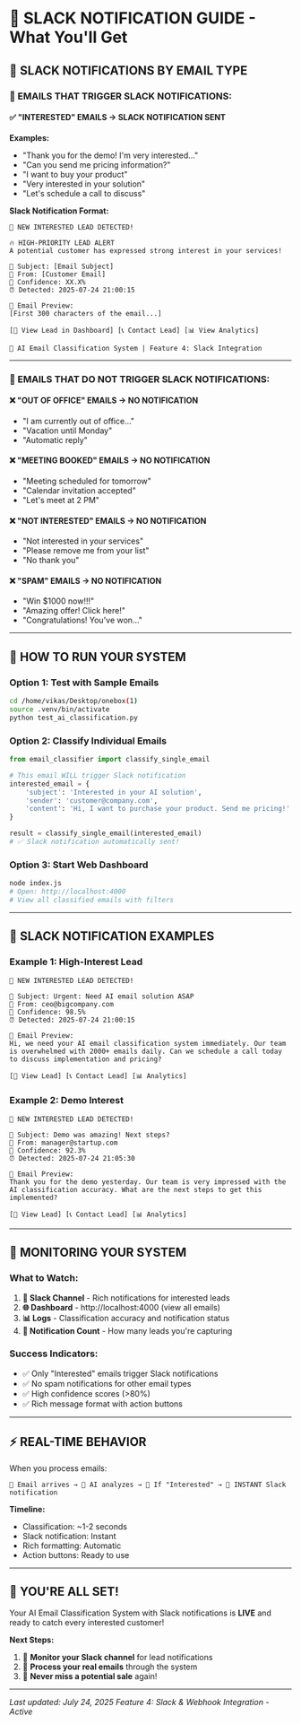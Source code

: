 # 📱 SLACK NOTIFICATION GUIDE - What You'll Get

## 🎯 **SLACK NOTIFICATIONS BY EMAIL TYPE**

### **📱 EMAILS THAT TRIGGER SLACK NOTIFICATIONS:**

#### ✅ **"INTERESTED" EMAILS** → **SLACK NOTIFICATION SENT**
**Examples:**
- "Thank you for the demo! I'm very interested..."
- "Can you send me pricing information?"
- "I want to buy your product"
- "Very interested in your solution"
- "Let's schedule a call to discuss"

**Slack Notification Format:**
```
🎯 NEW INTERESTED LEAD DETECTED!

🔥 HIGH-PRIORITY LEAD ALERT
A potential customer has expressed strong interest in your services!

📧 Subject: [Email Subject]
👤 From: [Customer Email]
🎯 Confidence: XX.X%
⏰ Detected: 2025-07-24 21:00:15

📄 Email Preview:
[First 300 characters of the email...]

[🎯 View Lead in Dashboard] [📞 Contact Lead] [📊 View Analytics]

🤖 AI Email Classification System | Feature 4: Slack Integration
```

---

### **🔕 EMAILS THAT DO NOT TRIGGER SLACK NOTIFICATIONS:**

#### ❌ **"OUT OF OFFICE" EMAILS** → **NO NOTIFICATION**
- "I am currently out of office..."
- "Vacation until Monday"
- "Automatic reply"

#### ❌ **"MEETING BOOKED" EMAILS** → **NO NOTIFICATION**
- "Meeting scheduled for tomorrow"
- "Calendar invitation accepted"
- "Let's meet at 2 PM"

#### ❌ **"NOT INTERESTED" EMAILS** → **NO NOTIFICATION**
- "Not interested in your services"
- "Please remove me from your list"
- "No thank you"

#### ❌ **"SPAM" EMAILS** → **NO NOTIFICATION**
- "Win $1000 now!!!"
- "Amazing offer! Click here!"
- "Congratulations! You've won..."

---

## 🚀 **HOW TO RUN YOUR SYSTEM**

### **Option 1: Test with Sample Emails**
```bash
cd /home/vikas/Desktop/onebox(1)
source .venv/bin/activate
python test_ai_classification.py
```

### **Option 2: Classify Individual Emails**
```python
from email_classifier import classify_single_email

# This email WILL trigger Slack notification
interested_email = {
    'subject': 'Interested in your AI solution',
    'sender': 'customer@company.com',
    'content': 'Hi, I want to purchase your product. Send me pricing!'
}

result = classify_single_email(interested_email)
# ✅ Slack notification automatically sent!
```

### **Option 3: Start Web Dashboard**
```bash
node index.js
# Open: http://localhost:4000
# View all classified emails with filters
```

---

## 📱 **SLACK NOTIFICATION EXAMPLES**

### **Example 1: High-Interest Lead**
```
🎯 NEW INTERESTED LEAD DETECTED!

📧 Subject: Urgent: Need AI email solution ASAP
👤 From: ceo@bigcompany.com
🎯 Confidence: 98.5%
⏰ Detected: 2025-07-24 21:00:15

📄 Email Preview:
Hi, we need your AI email classification system immediately. Our team is overwhelmed with 2000+ emails daily. Can we schedule a call today to discuss implementation and pricing?

[🎯 View Lead] [📞 Contact Lead] [📊 Analytics]
```

### **Example 2: Demo Interest**
```
🎯 NEW INTERESTED LEAD DETECTED!

📧 Subject: Demo was amazing! Next steps?
👤 From: manager@startup.com
🎯 Confidence: 92.3%
⏰ Detected: 2025-07-24 21:05:30

📄 Email Preview:
Thank you for the demo yesterday. Our team is very impressed with the AI classification accuracy. What are the next steps to get this implemented?

[🎯 View Lead] [📞 Contact Lead] [📊 Analytics]
```

---

## 🎯 **MONITORING YOUR SYSTEM**

### **What to Watch:**
1. **📱 Slack Channel** - Rich notifications for interested leads
2. **🌐 Dashboard** - http://localhost:4000 (view all emails)
3. **📊 Logs** - Classification accuracy and notification status
4. **🔔 Notification Count** - How many leads you're capturing

### **Success Indicators:**
- ✅ Only "Interested" emails trigger Slack notifications
- ✅ No spam notifications for other email types
- ✅ High confidence scores (>80%)
- ✅ Rich message format with action buttons

---

## ⚡ **REAL-TIME BEHAVIOR**

When you process emails:

```
📧 Email arrives → 🤖 AI analyzes → 🎯 If "Interested" → 📱 INSTANT Slack notification
```

**Timeline:**
- Classification: ~1-2 seconds
- Slack notification: Instant
- Rich formatting: Automatic
- Action buttons: Ready to use

---

## 🎉 **YOU'RE ALL SET!**

Your AI Email Classification System with Slack notifications is **LIVE** and ready to catch every interested customer!

**Next Steps:**
1. 📱 **Monitor your Slack channel** for lead notifications
2. 🔄 **Process your real emails** through the system
3. 🎯 **Never miss a potential sale** again!

---

*Last updated: July 24, 2025*
*Feature 4: Slack & Webhook Integration - Active*
